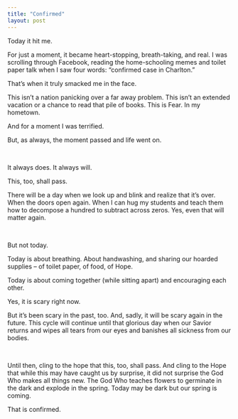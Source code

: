 ```yaml
---
title: "Confirmed"
layout: post
---
```

<p >Today it hit me.</p>
<p >For just a moment, it became heart-stopping, breath-taking, and real. I was scrolling through Facebook, reading the home-schooling memes and toilet paper talk when I saw four words: “confirmed case in Charlton.”</p>
<p >That’s when it truly smacked me in the face.</p>
<p >This isn’t a nation panicking over a far away problem. This isn’t an extended vacation or a chance to read that pile of books. This is Fear. In my hometown.</p>
<p >And for a moment I was terrified.</p>
<p >But, as always, the moment passed and life went on.</p>
<p >
  <br>
</p>
<p >It always does. It always will.</p>
<p >This, too, shall pass.</p>
<p >There will be a day when we look up and blink and realize that it’s over. When the doors open again. When I can hug my students and teach them how to decompose a hundred to subtract across zeros. Yes, even that will matter again.</p>
<p >&nbsp;</p>
<p >But not today.</p>
<p >Today is about breathing. About handwashing, and sharing our hoarded supplies – of toilet paper, of food, of Hope.</p>
<p >Today is about coming together (while sitting apart) and encouraging each other.</p>
<p >Yes, it is scary right now.</p>
<p >But it’s been scary in the past, too. And, sadly, it will be scary again in the future. This cycle will continue until that glorious day when our Savior returns and wipes all tears from our eyes and banishes all sickness from our bodies.</p>
<p >&nbsp;</p>
<p >Until then, cling to the hope that this, too, shall pass. And cling to the Hope that while this may have caught us by surprise, it did not surprise the God Who makes all things new. The God Who teaches flowers to germinate in the dark and explode in the spring. Today may be dark but our spring is coming.</p>
<p >That is confirmed.</p>
<p >&nbsp;</p>
<p >&nbsp;</p>
<p >&nbsp;</p>
